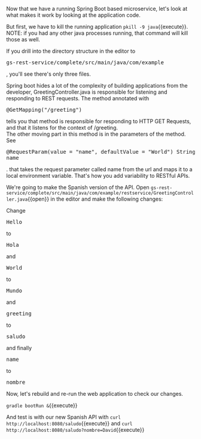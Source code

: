 Now that we have a running Spring Boot based microservice, let's look at what makes it work by looking at the application code.

But first, we have to kill the running application `pkill -9 java`{{execute}}.  NOTE: if you had any other java processes running, that command will kill those as well.

If you drill into the directory structure in the editor to <pre>gs-rest-service/complete/src/main/java/com/example</pre>, you'll see there's only three files.

Spring boot hides a lot of the complexity of building applications from the developer, GreetingController.java is responsible for listening and responding to REST requests.  The method annotated with <pre>@GetMapping("/greeting")</pre> tells you that method is responsible for responding to HTTP GET Requests, and that it listens for the context of /greeting.  
The other moving part in this method is in the parameters of the method.  See<pre>@RequestParam(value = "name", defaultValue = "World") String name</pre>. that takes the request parameter called name from the url and maps it to a local environment variable.  That's how you add variability to RESTful APIs.

We're going to make the Spanish version of the API.  Open `gs-rest-service/complete/src/main/java/com/example/restservice/GreetingController.java`{{open}} in the editor and make the following changes:

Change <pre>Hello</pre> to <pre class="file" data-filename="gs-rest-service/complete/src/main/java/com/example/restservice/GreetingController.java" data-target="insert" data-marker="Hello">Hola</pre> and <pre>World</pre> to <pre class="file" data-filename="gs-rest-service/complete/src/main/java/com/example/restservice/GreetingController.java" data-target="insert" data-marker="World">Mundo</pre> and <pre>greeting</pre> to  <pre class="file" data-filename="gs-rest-service/complete/src/main/java/com/example/restservice/GreetingController.java" data-target="insert" data-marker="greeting">saludo</pre> and finally <pre>name</pre> to  <pre class="file" data-filename="gs-rest-service/complete/src/main/java/com/example/restservice/GreetingController.java" data-target="insert" data-marker="name">nombre</pre>

Now, let's rebuild and re-run the web application to check our changes.

`gradle bootRun &`{{execute}}

And test is with our new Spanish API with `curl http://localhost:8080/saludo`{{execute}} and `curl http://localhost:8080/saludo?nombre=David`{{execute}}






